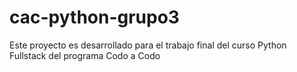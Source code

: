 # cac-python-grupo3
Este proyecto es desarrollado para el trabajo final del curso Python Fullstack del programa Codo a Codo
